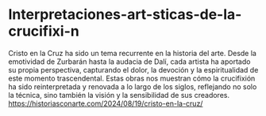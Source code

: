 # Interpretaciones-art-sticas-de-la-crucifixi-n
Cristo en la Cruz ha sido un tema recurrente en la historia del arte. Desde la emotividad de Zurbarán hasta la audacia de Dalí, cada artista ha aportado su propia perspectiva, capturando el dolor, la devoción y la espiritualidad de este momento trascendental. Estas obras nos muestran cómo la crucifixión ha sido reinterpretada y renovada a lo largo de los siglos, reflejando no solo la técnica, sino también la visión y la sensibilidad de sus creadores.
https://historiasconarte.com/2024/08/19/cristo-en-la-cruz/
